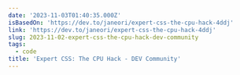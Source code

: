 ```yaml
---
date: '2023-11-03T01:40:35.000Z'
isBasedOn: 'https://dev.to/janeori/expert-css-the-cpu-hack-4ddj'
link: 'https://dev.to/janeori/expert-css-the-cpu-hack-4ddj'
slug: 2023-11-02-expert-css-the-cpu-hack-dev-community
tags:
  - code
title: 'Expert CSS: The CPU Hack - DEV Community'
---
```


